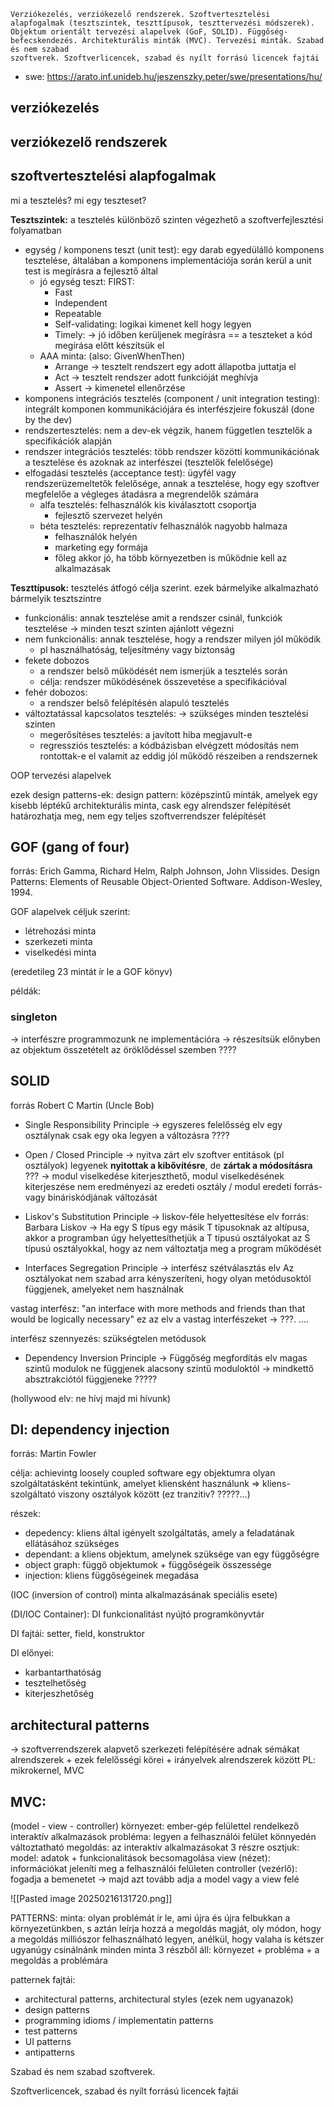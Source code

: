 ```
Verziókezelés, verziókezelő rendszerek. Szoftvertesztelési alapfogalmak (tesztszintek, teszttípusok, teszttervezési módszerek). Objektum orientált tervezési alapelvek (GoF, SOLID). Függőség-
befecskendezés. Architekturális minták (MVC). Tervezési minták. Szabad és nem szabad
szoftverek. Szoftverlicencek, szabad és nyílt forrású licencek fajtái
```


- swe: https://arato.inf.unideb.hu/jeszenszky.peter/swe/presentations/hu/

## verziókezelés
## verziókezelő rendszerek

## szoftvertesztelési alapfogalmak

mi a tesztelés?
mi egy teszteset?

**Tesztszintek:** a tesztelés különböző szinten végezhető a szoftverfejlesztési folyamatban
- egység / komponens teszt (unit test): egy darab egyedülálló komponens tesztelése, általában a komponens implementációja során kerül a unit test is megírásra a fejlesztő által 
	- jó egység teszt: FIRST:
		- Fast
		- Independent
		- Repeatable
		- Self-validating: logikai kimenet kell hogy legyen
		- Timely: -> jó időben kerüljenek megírásra == a teszteket a kód megírása előtt készítsük el
	- AAA minta: (also: GivenWhenThen)
		- Arrange -> tesztelt rendszert egy adott állapotba juttatja el
		- Act -> tesztelt rendszer adott funkcióját meghívja
		- Assert -> kimenetel ellenőrzése
- komponens integrációs tesztelés (component / unit integration testing): integrált komponen kommunikációjára és interfészjeire fokuszál (done by the dev)
- rendszertesztelés: nem a dev-ek végzik, hanem független tesztelők a specifikációk alapján
- rendszer integrációs tesztelés: több rendszer közötti kommunikációnak a tesztelése és azoknak az interfészei (tesztelők felelősége)
- elfogadási tesztelés (acceptance test): ügyfél vagy rendszerüzemeltetők felelősége, annak a tesztelése, hogy egy szoftver megfelelőe a végleges átadásra a megrendelők számára
	- alfa tesztelés: felhasználók kis kiválasztott csoportja
		- fejlesztő szervezet helyén
	- béta tesztelés: reprezentatív felhasználók nagyobb halmaza
		- felhasználók helyén
		- marketing egy formája
		- főleg akkor jó, ha több környezetben is működnie kell az alkalmazásak

**Teszttípusok:** tesztelés átfogó célja szerint. ezek bármelyike alkalmazható bármelyik tesztszintre
- funkcionális: annak tesztelése amit a rendszer csinál, funkciók tesztelése -> minden teszt szinten ajánlott végezni
- nem funkcionális: annak tesztelése, hogy a rendszer milyen jól működik
	- pl használhatóság, teljesítmény vagy biztonság
- fekete dobozos
	- a rendszer belső működését nem ismerjük a tesztelés során
	- célja: rendszer működésének összevetése a specifikációval
- fehér dobozos:
	- a rendszer belső felépítésén alapuló tesztelés
- változtatással kapcsolatos tesztelés: -> szükséges minden tesztelési szinten
	- megerősítéses tesztelés: a javított hiba megjavult-e
	- regressziós tesztelés: a kódbázisban elvégzett módosítás nem rontottak-e el valamit az eddig jól működő részeiben a rendszernek

OOP tervezési alapelvek

ezek design patterns-ek:
	design pattern: középszintű minták, amelyek egy kisebb léptékű architekturális minta, cask egy alrendszer felépítését határozhatja meg, nem egy teljes szoftverrendszer felépítését
## GOF (gang of four)
forrás: Erich Gamma, Richard Helm, Ralph Johnson, John Vlissides. Design Patterns: Elements of Reusable Object-Oriented Software. Addison-Wesley, 1994.

GOF alapelvek céljuk szerint:
- létrehozási minta
- szerkezeti minta
- viselkedési minta

(eredetileg 23 mintát ír le a GOF könyv)

példák:
### singleton

-> interfészre programmozunk ne implementációra
-> részesítsük előnyben az objektum összetételt az öröklődéssel szemben ????

## SOLID
forrás Robert C Martin (Uncle Bob)
- Single Responsibility Principle -> egyszeres felelősség elv
egy osztálynak csak egy oka legyen a változásra ????

- Open / Closed Principle -> nyitva zárt elv
szoftver entitások (pl osztályok) legyenek **nyitottak a kibővítésre**, de **zártak a módosításra** ???
-> modul viselkedése kiterjeszthető, modul viselkedésének kiterjeszése nem eredményezi az eredeti osztály / modul eredeti forrás- vagy bináriskódjának változását

- Liskov's Substitution Principle -> liskov-féle helyettesítése elv
forrás: Barbara Liskov
-> Ha egy S típus egy másik T típusoknak az altípusa, akkor a programban úgy helyettesíthetjük a T típusú osztályokat az S típusú osztályokkal, hogy az nem változtatja meg a program működését

- Interfaces Segregation Principle -> interfész szétválasztás elv
Az osztályokat nem szabad arra kényszeríteni, hogy olyan metódusoktól függjenek, amelyeket nem használnak

vastag interfész: "an interface with more methods and friends than that would be logically necessary"
ez az elv a vastag interfészeket -> ???. ....

interfész szennyezés: szükségtelen metódusok

- Dependency Inversion Principle -> Függőség megfordítás elv
magas szintű modulok ne függjenek alacsony szintű moduloktól -> mindkettő absztrakciótól függjeneke ?????

 (hollywood elv: ne hívj majd mi hívunk)

## DI: dependency injection
forrás: Martin Fowler

célja: achievintg loosely coupled software
egy objektumra olyan szolgáltatásként tekintünk, amelyet kliensként használunk => kliens-szolgáltató viszony osztályok között (ez tranzitiv? ?????...)

részek:
- depedency: kliens által igényelt szolgáltatás, amely a feladatának ellátásához szükséges
- dependant: a kliens objektum, amelynek szüksége van egy függőségre
- object graph: függő objektumok + függőségeik összessége
- injection: kliens függőségeinek megadása

(IOC (inversion of control) minta alkalmazásának speciális esete)

(DI/IOC Container): DI funkcionalitást nyújtó programkönyvtár

DI fajtái: setter, field, konstruktor

DI előnyei:
- karbantarthatóság
- tesztelhetőség
- kiterjeszhetőség

## architectural patterns
-> szoftverrendszerek alapvető szerkezeti felépítésére adnak sémákat
	alrendszerek + ezek felelősségi körei + irányelvek alrendszerek között
PL: mikrokernel, MVC

## MVC:
(model - view - controller)
környezet: ember-gép felülettel rendelkező interaktív alkalmazások
probléma: legyen a felhasználói felület könnyedén változtatható
megoldás: az interaktív alkalmazásokat 3 részre osztjuk:
	model: adatok + funkcionalitások becsomagolása
	view (nézet): információkat jeleníti meg a felhasználói felületen
	controller (vezérlő): fogadja a bemenetet -> majd azt tovább adja a model vagy a view felé

![[Pasted image 20250216131720.png]]



PATTERNS:
minta: olyan problémát ír le, ami újra és újra felbukkan a környezetünkben, s aztán leírja hozzá a megoldás magját, oly módon, hogy a megoldás milliószor felhasználható legyen, anélkül, hogy valaha is kétszer ugyanúgy csinálnánk
minden minta 3 részből áll: környezet + probléma + a megoldás a problémára

patternek fajtái:
- architectural patterns, architectural styles (ezek nem ugyanazok)
- design patterns
- programming idioms / implementatin patterns
- test patterns
- UI patterns
- antipatterns



Szabad és nem szabad szoftverek.

Szoftverlicencek, szabad és nyílt forrású licencek fajtái

